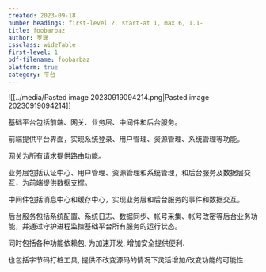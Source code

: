 ```yaml
---
created: 2023-09-18
number headings: first-level 2, start-at 1, max 6, 1.1-
title: foobarbaz
author: 罗潇
cssclass: wideTable
first-level: 1
pdf-filename: foobarbaz
platform: true
category: 平台
---
```


![[../media/Pasted image 20230919094214.png|Pasted image 20230919094214]]

基础平台包括前端、网关、业务层、中间件和后台服务。

前端提供平台界面，实现系统登录、用户管理、资源管理、系统管理等功能。

网关为所有请求提供路由功能。

业务层包括认证中心、用户管理、资源管理和系统管理，和后台服务及数据层交互，为前端提供数据支撑。

中间件包括消息中心和缓存中心，实现业务层和后台服务的事件和数据交互。

后台服务包括系统配置、系统日志、数据同步、帐号采集、帐号改密等后台业务功能，并通过守护进程监控基础平台所有服务的运行状态。

同时包括各种功能依赖包, 为加速开发, 增加安全提供便利.

也包括字节码打桩工具, 提供不改变源码的情况下灵活增加/改变功能的可能性.

